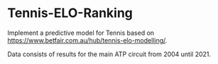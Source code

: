 # Tennis-ELO-Ranking

Implement a predictive model for Tennis based on https://www.betfair.com.au/hub/tennis-elo-modelling/.

Data consists of results for the main ATP circuit from 2004 until 2021.
